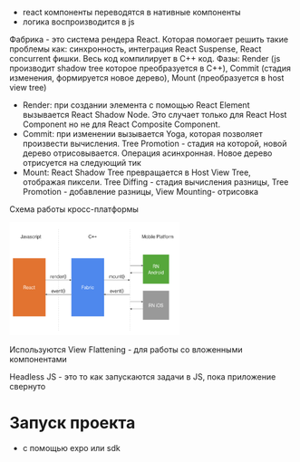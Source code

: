 - react компоненты переводятся в нативные компоненты
- логика воспроизводится в js

Фабрика - это система рендера React. Которая помогает решить такие проблемы как: синхронность, интеграция React Suspense, React concurrent фишки. Весь код компилирует в C++ код. Фазы: Render (js производит shadow tree которое преобразуется в С++), Commit (стадия изменения, формируется новое дерево), Mount (преобразуется в host view tree)

- Render: при создании элемента с помощью React Element вызывается React Shadow Node. Это случает только для React Host Component но не для React Composite Component.
- Commit: при изменении вызывается Yoga, которая позволяет произвести вычисления. Tree Promotion - стадия на которой, новой дерево отрисовывается. Операция асинхронная. Новое дерево отрисуется на следующий тик
- Mount: React Shadow Tree превращается в Host View Tree, отображая пиксели. Tree Diffing - стадия вычисления разницы, Tree Promotion - добавление разницы, View Mounting- отрисовка

Схема работы кросс-платформы

<img src='./assets/react-native/cross-plat.png' height=200 width=300/>

Используются View Flattening - для работы со вложенными компонентами

Headless JS - это то как запускаются задачи в JS, пока приложение свернуто

# Запуск проекта

- с помощью expo или sdk
